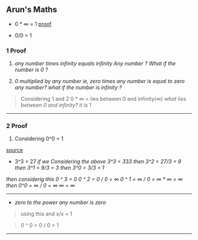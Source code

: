 <!---
# Maths

## Sine

```

sin(π*i) = i*sinh(π)

sin(-x) = -sin(x) 
```


## Complex integral

```

1.∫f(z)dz = a to b ∫ f(z(t))z'(t)dt

2.c∫f(z)dz = c1∫f(z)dz + c2∫f(z)dz 



```
2. c1 and c2 must be a smooth curve & it is used when c is not a smooth curve but it can be split into 2 `smooth` curves like rectangles sides ⌈ ≫ | & - 

-->

## Arun's Maths 

- 0 * ∞ = 1 [proof](#proof)

- 0/0 = 1 


### 1  Proof

1. *any number times infinity equals infinity*
     *Any number ? What if the number is 0 ?*

2. *0 multiplied by any number ie, zero times any number is equal to zero*
     *any number? what if  the number is infinity ?*

> Considering 1 and 2 
> 0 * ∞ = lies between 0 and infinity(∞)
*what lies between 0 and infinity?* 
> it is 1 

---

### 2 Proof

1. Considering  0^0 = 1 

 [source](https://en.m.wikipedia.org/wiki/Zero_to_the_power_of_)

- 3^3 = 27 
*if we Considering the above
3^3 = 3*3*3
then 3^2 = 27/3 = 9 
then 3^1 = 9/3 = 3
then 3^0 = 3/3 = 1*

*then considerig this 
0 ^ 3 = 0
0 ^ 2 = 0 / 0 = ∞ 
0 ^ 1 = ∞ / 0 = ∞ * ∞ = ∞ 
then 
0^0 = ∞ / 0 = ∞ ∞ = ∞*

---

- *zero to the power any number is zero* 
>  using this and x/x = 1

> 0 ^ 0 = 0 / 0 = 1 

---
 

